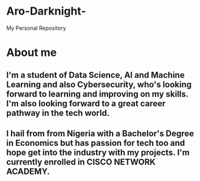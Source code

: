 # Aro-Darknight-
My Personal Repository 
# About me
## I'm a student of Data Science, AI and Machine Learning and also Cybersecurity, who's looking forward to learning and improving on my skills. I'm also looking forward to a great career pathway in the tech world.
## I hail from from Nigeria with a Bachelor's Degree in Economics but has passion for tech too and hope get into the industry with my projects. I'm currently enrolled in CISCO NETWORK ACADEMY.
